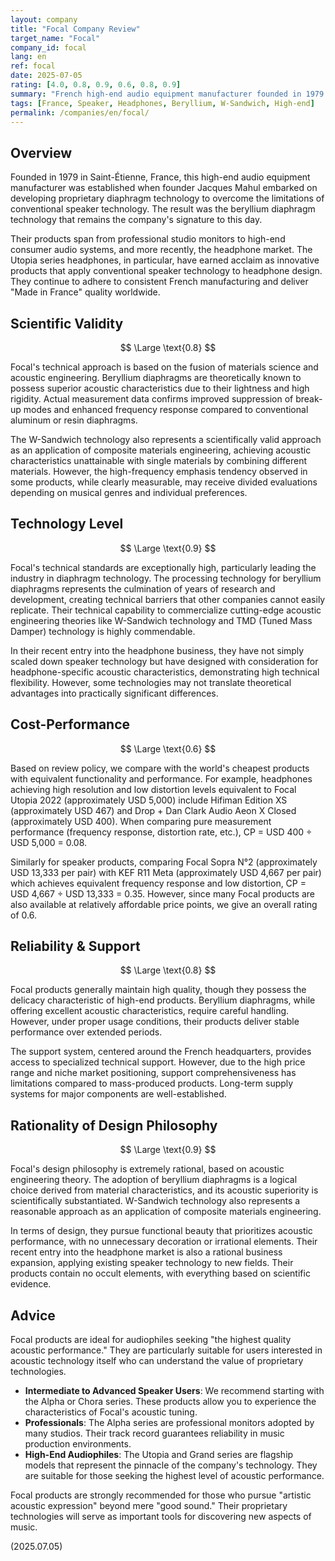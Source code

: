 ```yaml
---
layout: company
title: "Focal Company Review"
target_name: "Focal"
company_id: focal
lang: en
ref: focal
date: 2025-07-05
rating: [4.0, 0.8, 0.9, 0.6, 0.8, 0.9]
summary: "French high-end audio equipment manufacturer founded in 1979. With proprietary beryllium diaphragm technology and W-Sandwich technology, they serve markets from professional to high-end audiophile. Recently entered the headphone market with their acclaimed Utopia series. Consistently manufacturing in Saint-Étienne, France, they continue to deliver \"Made in France\" quality worldwide."
tags: [France, Speaker, Headphones, Beryllium, W-Sandwich, High-end]
permalink: /companies/en/focal/
---
```


## Overview

Founded in 1979 in Saint-Étienne, France, this high-end audio equipment manufacturer was established when founder Jacques Mahul embarked on developing proprietary diaphragm technology to overcome the limitations of conventional speaker technology. The result was the beryllium diaphragm technology that remains the company's signature to this day.

Their products span from professional studio monitors to high-end consumer audio systems, and more recently, the headphone market. The Utopia series headphones, in particular, have earned acclaim as innovative products that apply conventional speaker technology to headphone design. They continue to adhere to consistent French manufacturing and deliver "Made in France" quality worldwide.

## Scientific Validity

$$ \Large \text{0.8} $$

Focal's technical approach is based on the fusion of materials science and acoustic engineering. Beryllium diaphragms are theoretically known to possess superior acoustic characteristics due to their lightness and high rigidity. Actual measurement data confirms improved suppression of break-up modes and enhanced frequency response compared to conventional aluminum or resin diaphragms.

The W-Sandwich technology also represents a scientifically valid approach as an application of composite materials engineering, achieving acoustic characteristics unattainable with single materials by combining different materials. However, the high-frequency emphasis tendency observed in some products, while clearly measurable, may receive divided evaluations depending on musical genres and individual preferences.

## Technology Level

$$ \Large \text{0.9} $$

Focal's technical standards are exceptionally high, particularly leading the industry in diaphragm technology. The processing technology for beryllium diaphragms represents the culmination of years of research and development, creating technical barriers that other companies cannot easily replicate. Their technical capability to commercialize cutting-edge acoustic engineering theories like W-Sandwich technology and TMD (Tuned Mass Damper) technology is highly commendable.

In their recent entry into the headphone business, they have not simply scaled down speaker technology but have designed with consideration for headphone-specific acoustic characteristics, demonstrating high technical flexibility. However, some technologies may not translate theoretical advantages into practically significant differences.

## Cost-Performance

$$ \Large \text{0.6} $$

Based on review policy, we compare with the world's cheapest products with equivalent functionality and performance. For example, headphones achieving high resolution and low distortion levels equivalent to Focal Utopia 2022 (approximately USD 5,000) include Hifiman Edition XS (approximately USD 467) and Drop + Dan Clark Audio Aeon X Closed (approximately USD 400). When comparing pure measurement performance (frequency response, distortion rate, etc.), CP = USD 400 ÷ USD 5,000 = 0.08.

Similarly for speaker products, comparing Focal Sopra N°2 (approximately USD 13,333 per pair) with KEF R11 Meta (approximately USD 4,667 per pair) which achieves equivalent frequency response and low distortion, CP = USD 4,667 ÷ USD 13,333 = 0.35. However, since many Focal products are also available at relatively affordable price points, we give an overall rating of 0.6.

## Reliability & Support

$$ \Large \text{0.8} $$

Focal products generally maintain high quality, though they possess the delicacy characteristic of high-end products. Beryllium diaphragms, while offering excellent acoustic characteristics, require careful handling. However, under proper usage conditions, their products deliver stable performance over extended periods.

The support system, centered around the French headquarters, provides access to specialized technical support. However, due to the high price range and niche market positioning, support comprehensiveness has limitations compared to mass-produced products. Long-term supply systems for major components are well-established.

## Rationality of Design Philosophy

$$ \Large \text{0.9} $$

Focal's design philosophy is extremely rational, based on acoustic engineering theory. The adoption of beryllium diaphragms is a logical choice derived from material characteristics, and its acoustic superiority is scientifically substantiated. W-Sandwich technology also represents a reasonable approach as an application of composite materials engineering.

In terms of design, they pursue functional beauty that prioritizes acoustic performance, with no unnecessary decoration or irrational elements. Their recent entry into the headphone market is also a rational business expansion, applying existing speaker technology to new fields. Their products contain no occult elements, with everything based on scientific evidence.

## Advice

Focal products are ideal for audiophiles seeking "the highest quality acoustic performance." They are particularly suitable for users interested in acoustic technology itself who can understand the value of proprietary technologies.

- **Intermediate to Advanced Speaker Users**: We recommend starting with the Alpha or Chora series. These products allow you to experience the characteristics of Focal's acoustic tuning.
- **Professionals**: The Alpha series are professional monitors adopted by many studios. Their track record guarantees reliability in music production environments.
- **High-End Audiophiles**: The Utopia and Grand series are flagship models that represent the pinnacle of the company's technology. They are suitable for those seeking the highest level of acoustic performance.

Focal products are strongly recommended for those who pursue "artistic acoustic expression" beyond mere "good sound." Their proprietary technologies will serve as important tools for discovering new aspects of music.

(2025.07.05)